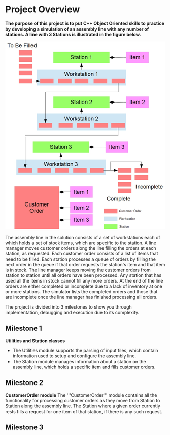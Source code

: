 # Project Overview

**The purpose of this project is to put C++ Object Oriented skills to practice by developing a simulation of an assembly line with any number of stations. A line with 3 Stations is illustrated in the figure below.**

   ![assemblyline demo](assemblyline.jpg)

The assembly line in the solution consists of a set of workstations each of which holds a set of stock items, which are specific to the station. A line manager moves customer orders along the line filling the orders at each station, as requested. Each customer order consists of a list of items that need to be filled. Each station processes a queue of orders by filling the next order in the queue if that order requests the station's item and that item is in stock. The line manager keeps moving the customer orders from station to station until all orders have been processed. Any station that has used all the items in stock cannot fill any more orders. At the end of the line orders are either completed or incomplete due to a lack of inventory at one or more stations. The simulator lists the completed orders and those that are incomplete once the line manager has finished processing all orders.

The project is divided into 3 milestones to show you through implementation, debugging and execution due to its complexity.

## Milestone 1
**Utilities and Station classes**
- The Utilities module supports the parsing of input files, which contain information used to setup and configure the assembly line.
- The Station module manages information about a station on the assembly line, which holds a specific item and fills customer orders.

## Milestone 2
**CustomerOrder module**
The '''CustomerOrder''' module contains all the functionality for processing customer orders as they move from Station to Station along the assembly line. The Station where a given order currently rests fills a request for one item of that station, if there is any such request.

## Milestone 3
